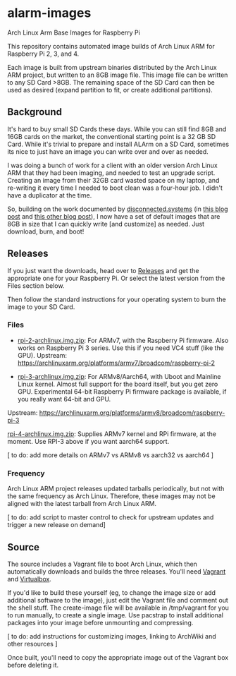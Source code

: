# alarm-images
Arch Linux Arm Base Images for Raspberry Pi


This repository contains automated image builds of Arch Linux ARM for Raspberry Pi 2, 3, and 4.  

Each image is built from upstream binaries distributed by the Arch Linux ARM project, but written to an 8GB image file. This image file can be written to any SD Card >8GB. The remaining space  of the SD Card can then be used as desired (expand partition to fit, or create additional partitions).

## Background
It's hard to buy small SD Cards these days. While you can still find 8GB and 16GB cards on the market, the conventional starting point is a 32 GB SD Card. While it's trivial to prepare and install ALArm on a SD Card, sometimes its nice to just have an image you can write over and over as needed.

I was doing a bunch of work for a client with an older version Arch Linux ARM that they had been imaging, and needed to test an upgrade script. Creating an image from their 32GB card wasted space on my laptop, and re-writing it every time I needed to boot clean was a four-hour job. I didn't have a duplicator at the time.

So, building on the work documented by [disconnected.systems](https://disconnected.systems) (in [this blog post](https://disconnected.systems/blog/raspberry-pi-archlinuxarm-setup/) and [this other blog post](https://disconnected.systems/blog/custom-rpi-image-with-github-travis//)), I now have a set of default images that are 8GB in size that I can quickly write [and customize] as needed.
Just download, burn, and boot!

## Releases
If you just want the downloads, head over to [Releases](https://github.com/andrewboring/alarm-images/releases) and get the appropriate one for your Raspberry Pi. Or select the latest version from the Files section below.

Then follow the standard instructions for your operating system to burn the image to your SD Card.


### Files
- [rpi-2-archlinux.img.zip](https://github.com/andrewboring/alarm-images/releases/latest/download/rpi-2-archlinux.img.zip): For ARMv7, with the Raspberry Pi firmware. Also works on Raspberry Pi 3 series. Use this if you need VC4 stuff (like the GPU).
Upstream: https://archlinuxarm.org/platforms/armv7/broadcom/raspberry-pi-2

- [rpi-3-archlinux.img.zip](https://github.com/andrewboring/alarm-images/releases/latest/download/rpi-3-archlinux.img.zip): For ARMv8/Aarch64, with Uboot and Mainline Linux kernel. Almost full support for the board itself, but you get zero GPU. Experimental 64-bit Raspberry Pi firmware package is available, if you really want 64-bit and GPU.

Upstream: https://archlinuxarm.org/platforms/armv8/broadcom/raspberry-pi-3

[rpi-4-archlinux.img.zip](https://github.com/andrewboring/alarm-images/releases/latest/download/rpi-3-archlinux.img.zip): Supplies ARMv7 kernel and RPi firmware, at the moment. Use RPI-3 above if you want aarch64 support.

[ to do: add more details on ARMv7 vs ARMv8 vs aarch32 vs aarch64 ]

### Frequency
Arch Linux ARM project releases updated tarballs periodically, but not with the same frequency as Arch Linux. Therefore, these images may not be aligned with the latest tarball from Arch Linux ARM.

[ to do: add script to master control to check for upstream updates and trigger a new release on demand]

## Source
The source includes a Vagrant file to boot Arch Linux, which then automatically downloads and builds the three releases. You'll need [Vagrant](https://www.vagrantup.com) and [Virtualbox](https://virtualbox.org).

If you'd like to build these yourself (eg, to change the image size or add additional software to the image), just edit the Vagrant file and comment out the shell stuff. The create-image file will be available in /tmp/vagrant for you to run manually, to create a single image. Use pacstrap to install additional packages into your image before unmounting and compressing.

[ to do: add instructions for customizing images, linking to ArchWiki and other resources ]

Once built, you'll need to copy the appropriate image out of the Vagrant box before deleting it.

